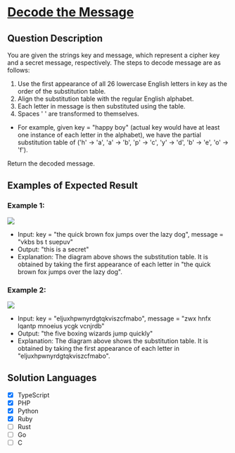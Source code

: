 # [Decode the Message](https://leetcode.com/problems/decode-the-message/description/)

## Question Description

You are given the strings key and message, which represent a cipher key and a secret message, respectively. The steps to decode message are as follows:

1. Use the first appearance of all 26 lowercase English letters in key as the order of the substitution table.
2. Align the substitution table with the regular English alphabet.
3. Each letter in message is then substituted using the table.
4. Spaces ' ' are transformed to themselves.

- For example, given key = "happy boy" (actual key would have at least one instance of each letter in the alphabet), we have the partial substitution table of ('h' -> 'a', 'a' -> 'b', 'p' -> 'c', 'y' -> 'd', 'b' -> 'e', 'o' -> 'f').

Return the decoded message.

## Examples of Expected Result

### Example 1:

![](https://assets.leetcode.com/uploads/2022/05/08/ex1new4.jpg)

- Input: key = "the quick brown fox jumps over the lazy dog", message = "vkbs bs t suepuv"
- Output: "this is a secret"
- Explanation: The diagram above shows the substitution table.
  It is obtained by taking the first appearance of each letter in "the quick brown fox jumps over the lazy dog".

### Example 2:

![](https://assets.leetcode.com/uploads/2022/05/08/ex2new.jpg)

- Input: key = "eljuxhpwnyrdgtqkviszcfmabo", message = "zwx hnfx lqantp mnoeius ycgk vcnjrdb"
- Output: "the five boxing wizards jump quickly"
- Explanation: The diagram above shows the substitution table.
  It is obtained by taking the first appearance of each letter in "eljuxhpwnyrdgtqkviszcfmabo".

## Solution Languages

- [x] TypeScript
- [x] PHP
- [x] Python
- [x] Ruby
- [ ] Rust
- [ ] Go
- [ ] C
